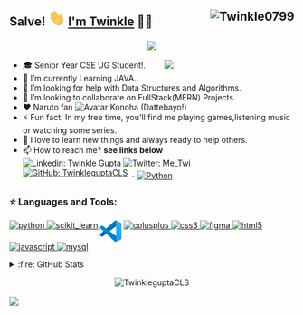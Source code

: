 ## Salve! <img src="https://github.com/ABSphreak/ABSphreak/blob/master/gifs/Hi.gif" width="30px"> <a href="https://www.linkedin.com/in/twinkle132/">I'm Twinkle</a> :woman_technologist: <img align='right' src="https://komarev.com/ghpvc/?username=Twinke0799&label=Profile%20views&color=0e75b6&style=flat" alt="Twinkle0799" /> </p>
<p align="center">
 <a href = "https://github.com/Twinkle0799/readme-typing-svg"><img src="https://readme-typing-svg.herokuapp.com?color=%2351FF30F3&size=18&center=true&lines=Gonna+become+Ninja+Developer+One+Day+"></a>
</p> 

<!--
**Twinkle0799/Twinkle0799** is a ✨ _special_ ✨ repository because its `README.md` (this file) appears on your GitHub profile.
-- Here are some ideas to get you started:

- 🔭 I’m currently working on ...
- 🌱 I’m currently learning ...
- 👯 I’m looking to collaborate on ...
- 🤔 I’m looking for help with ...
- 💬 Ask me about ...
- 📫 How to reach me: ...
- 😄 Pronouns: ...
- ⚡ Fun fact: ...
-->
<img align='right' src="https://media.giphy.com/media/ieyl9zmCjO4b4t6qoY/giphy.gif" width="230">


- 🎓 Senior Year CSE UG Student!.
- 🌱 I’m currently Learning JAVA..
- 🤔 I’m looking for help with Data Structures and Algorithms.
- 🤝 I’m looking to collaborate on FullStack(MERN) Projects
- ❤️ Naruto fan <img src="https://user-images.githubusercontent.com/22225821/99891010-119f8f80-2c44-11eb-96ec-5fb56fdf05b3.png" alt="Avatar Konoha" border="0" width="15"> (Dattebayo!)
- ⚡ Fun fact: In my free time, you'll find me playing games,listening music or watching some series.
- 💬 I love to learn new things and always ready to help others.
- 📫 How to reach me? **see links below** <br>
[![Linkedin: Twinkle Gupta](https://img.shields.io/badge/-Twinkle-blue?style=flat-square&logo=Linkedin&logoColor=white&link=https://www.linkedin.com/in/twinkle132/)](https://www.linkedin.com/in/twinkle132/)
 [![Twitter: Me_Twi](https://img.shields.io/twitter/follow/Me_Twi?style=flat-square&labelColor=1ca0f1&logo=twitter&logoColor=white&link=https://twitter.com/Twinkletwiligh3)](https://twitter.com/Twinkletwiligh3)
[![GitHub: TwinkleguptaCLS](https://img.shields.io/github/followers/Twinkle?label=follow&style=flat-square&logo=github&logoColor=white)](https://github.com/TwinkleguptaCLS)
&nbsp;<a href="mailto:gtwinkle132@gmail.com"> <img src="https://cdn.jsdelivr.net/npm/simple-icons@v3/icons/gmail.svg" alt="Python" height="20" style="vertical-align:top; margin:5px"></a>





<!-- 📊 **My Skills:**
- Language: C++ for competitive programming,Python for Machine learning , Javascript for Scripting
- Framework: Django
- Libraries: (Numpy,Pandas,Matplotlib,Seaborn,SKikit-learn) ,ReactJS
- OS: Linux-->



<!--<h3 align="center">✨ My Coding Profiles ✨</h3>-->
 
<h3 align="left">⭐ Languages and Tools:</h3>
<p align="left"> <a href="https://www.python.org" target="_blank"> <img src="https://upload.wikimedia.org/wikipedia/commons/c/c3/Python-logo-notext.svg" alt="python" width="40" height="40"/> </a> <a href="https://scikit-learn.org/" target="_blank"> <img src="https://upload.wikimedia.org/wikipedia/commons/0/05/Scikit_learn_logo_small.svg" alt="scikit_learn" width="40" height="40"/> </a><img src="https://raw.githubusercontent.com/github/explore/80688e429a7d4ef2fca1e82350fe8e3517d3494d/topics/visual-studio-code/visual-studio-code.png" alt="VS Code" height="38" style="vertical-align:top; margin:0px">
  <a href="https://www.w3schools.com/cpp/" target="_blank"> <img src="https://amanguptaofficial.netlify.app/images/c++1.png" alt="cplusplus" width="40" height="40"/> </a> <a href="https://www.w3schools.com/css/" target="_blank"> <img src="https://amanguptaofficial.netlify.app/images/css.png" alt="css3" width="40" height="40"/> </a> <a href="https://www.figma.com/" target="_blank"> <img src="https://www.vectorlogo.zone/logos/figma/figma-icon.svg" alt="figma" width="40" height="40"/> </a> <a href="https://www.w3.org/html/" target="_blank"> <img src="https://amanguptaofficial.netlify.app/images/html.png" alt="html5" width="40" height="40"/> </a> <a href="https://developer.mozilla.org/en-US/docs/Web/JavaScript" target="_blank"> <img src="https://amanguptaofficial.netlify.app/images/js.png" alt="javascript" width="40" height="40"/> </a> <a href="https://www.mysql.com/" target="_blank"> <img src="https://amanguptaofficial.netlify.app/images/sql.png" alt="mysql" width="40" height="40"/> </a>   </p>

<details>
  <summary>:fire: GitHub Stats</summary>
  <img align="left" alt="codeSTACKr's GitHub Stats" src="https://github-readme-stats.codestackr.vercel.app/api?username=Twinkle0799&show_icons=true&hide_border=true" />
</details>




<!--<details>
 <summary>:trident: Typeracer Scoreboard</summary>
<!-- <img align="right" src="https://github-readme-stats.vercel.app/api/top-langs/?username=Twinkle0799&layout=compact&hide=html,C&langs_count=6" />-->
 <!--<a href="https://data.typeracer.com/pit/profile?user=sirius_07&ref=badge" target="_top"><img src="https://data.typeracer.com/misc/badge?user=sirius_07" border="1" alt="TypeRacer.com scorecard for user sirius_07"/></a>
</details>-->



 <p align='center'><img align='center' src="https://github-readme-streak-stats.herokuapp.com/?user=TwinkleguptaCLS&theme=monokai-metallian&show_icons=true&hide_border=true" alt="TwinkleguptaCLS" /></p>

<!--
[![spotify-github-profile](https://spotify-github-profile.vercel.app/api/view?uid=31dp3fruaxumf2wxtbagk5eqps4i&cover_image=true&theme=novatorem)](https://spotify-github-profile.vercel.app/api/view?uid=31dp3fruaxumf2wxtbagk5eqps4i&redirect=true) -->
<img align="center" src="https://activity-graph.herokuapp.com/graph?username=TwinkleguptaCLS&hide_border=true&area=true&point=transparent">


